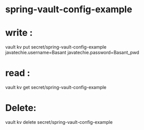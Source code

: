 # spring-vault-config-example

# write : 
vault kv put secret/spring-vault-config-example javatechie.username=Basant javatechie.password=Basant_pwd

# read : 
vault kv get secret/spring-vault-config-example

# Delete: 
vault kv delete secret/spring-vault-config-example
